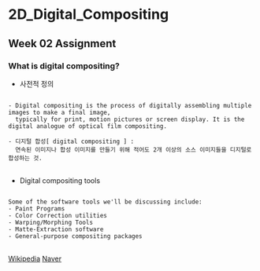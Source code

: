 # 2D_Digital_Compositing
## Week 02 Assignment
### What is digital compositing?
+ 사전적 정의
<pre>
<code>
- Digital compositing is the process of digitally assembling multiple images to make a final image,
  typically for print, motion pictures or screen display. It is the digital analogue of optical film compositing.

- 디지털 합성[ digital compositing ] : 
  연속된 이미지나 합성 이미지를 만들기 위해 적어도 2개 이상의 소스 이미지들을 디지털로 합성하는 것.
</code>
</pre>

+ Digital compositing tools
<pre>
<code>
Some of the software tools we'll be discussing include:
- Paint Programs
- Color Correction utilities
- Warping/Morphing Tools
- Matte-Extraction software
- General-purpose compositing packages
</code>
</pre>

[Wikipedia](https://en.wikipedia.org/wiki/Digital_compositing)
[Naver](https://terms.naver.com/entry.nhn?docId=1649302&cid=50372&categoryId=50372)
